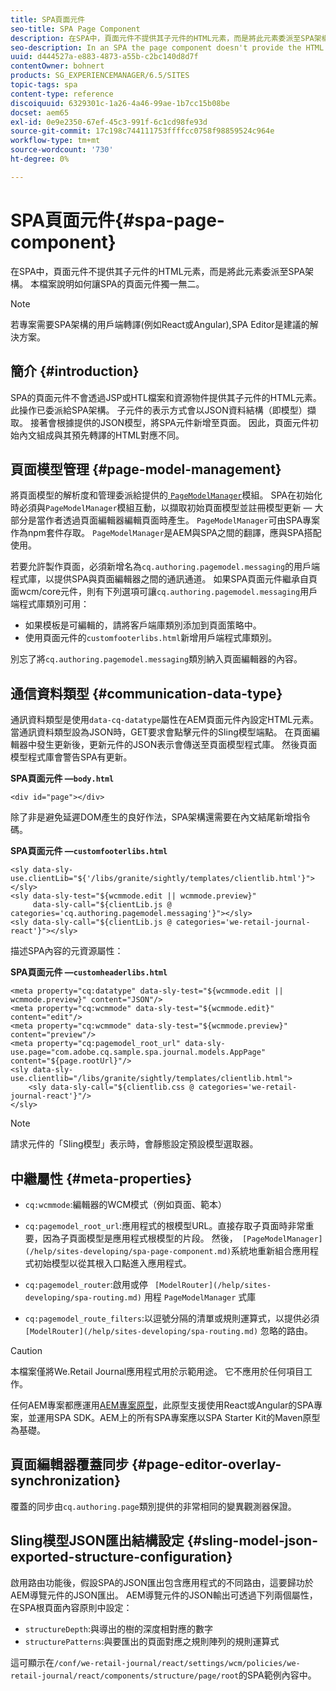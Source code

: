 ```yaml
---
title: SPA頁面元件
seo-title: SPA Page Component
description: 在SPA中，頁面元件不提供其子元件的HTML元素，而是將此元素委派至SPA架構。 本檔案說明如何讓SPA的頁面元件獨一無二。
seo-description: In an SPA the page component doesn't provide the HTML elements of its child components, but instead delegates this to the SPA framework. This document explains how this makes the page component of an SPA unique.
uuid: d444527a-e883-4873-a55b-c2bc140d8d7f
contentOwner: bohnert
products: SG_EXPERIENCEMANAGER/6.5/SITES
topic-tags: spa
content-type: reference
discoiquuid: 6329301c-1a26-4a46-99ae-1b7cc15b08be
docset: aem65
exl-id: 0e9e2350-67ef-45c3-991f-6c1cd98fe93d
source-git-commit: 17c198c744111753ffffcc0758f98859524c964e
workflow-type: tm+mt
source-wordcount: '730'
ht-degree: 0%

---
```


# SPA頁面元件{#spa-page-component}

在SPA中，頁面元件不提供其子元件的HTML元素，而是將此元素委派至SPA架構。 本檔案說明如何讓SPA的頁面元件獨一無二。

>[!NOTE]
>
>若專案需要SPA架構的用戶端轉譯(例如React或Angular),SPA Editor是建議的解決方案。

## 簡介 {#introduction}

SPA的頁面元件不會透過JSP或HTL檔案和資源物件提供其子元件的HTML元素。 此操作已委派給SPA架構。 子元件的表示方式會以JSON資料結構（即模型）擷取。 接著會根據提供的JSON模型，將SPA元件新增至頁面。 因此，頁面元件初始內文組成與其預先轉譯的HTML對應不同。

## 頁面模型管理 {#page-model-management}

將頁面模型的解析度和管理委派給提供的[ `PageModelManager`](/help/sites-developing/spa-blueprint.md#pagemodelmanager)模組。 SPA在初始化時必須與`PageModelManager`模組互動，以擷取初始頁面模型並註冊模型更新 — 大部分是當作者透過頁面編輯器編輯頁面時產生。 `PageModelManager`可由SPA專案作為npm套件存取。 `PageModelManager`是AEM與SPA之間的翻譯，應與SPA搭配使用。

若要允許製作頁面，必須新增名為`cq.authoring.pagemodel.messaging`的用戶端程式庫，以提供SPA與頁面編輯器之間的通訊通道。 如果SPA頁面元件繼承自頁面wcm/core元件，則有下列選項可讓`cq.authoring.pagemodel.messaging`用戶端程式庫類別可用：

* 如果模板是可編輯的，請將客戶端庫類別添加到頁面策略中。
* 使用頁面元件的`customfooterlibs.html`新增用戶端程式庫類別。

別忘了將`cq.authoring.pagemodel.messaging`類別納入頁面編輯器的內容。

## 通信資料類型 {#communication-data-type}

通訊資料類型是使用`data-cq-datatype`屬性在AEM頁面元件內設定HTML元素。 當通訊資料類型設為JSON時，GET要求會點擊元件的Sling模型端點。 在頁面編輯器中發生更新後，更新元件的JSON表示會傳送至頁面模型程式庫。 然後頁面模型程式庫會警告SPA有更新。

**SPA頁面元件 —`body.html`**

```
<div id="page"></div>
```

除了非是避免延遲DOM產生的良好作法，SPA架構還需要在內文結尾新增指令碼。

**SPA頁面元件 —`customfooterlibs.html`**

```
<sly data-sly-use.clientLib="${'/libs/granite/sightly/templates/clientlib.html'}"></sly>
<sly data-sly-test="${wcmmode.edit || wcmmode.preview}"
     data-sly-call="${clientLib.js @ categories='cq.authoring.pagemodel.messaging'}"></sly>
<sly data-sly-call="${clientLib.js @ categories='we-retail-journal-react'}"></sly>
```

描述SPA內容的元資源屬性：

**SPA頁面元件 —`customheaderlibs.html`**

```
<meta property="cq:datatype" data-sly-test="${wcmmode.edit || wcmmode.preview}" content="JSON"/>
<meta property="cq:wcmmode" data-sly-test="${wcmmode.edit}" content="edit"/>
<meta property="cq:wcmmode" data-sly-test="${wcmmode.preview}" content="preview"/>
<meta property="cq:pagemodel_root_url" data-sly-use.page="com.adobe.cq.sample.spa.journal.models.AppPage" content="${page.rootUrl}"/>
<sly data-sly-use.clientlib="/libs/granite/sightly/templates/clientlib.html">
    <sly data-sly-call="${clientlib.css @ categories='we-retail-journal-react'}"/>
</sly>
```

>[!NOTE]
>
>請求元件的「Sling模型」表示時，會靜態設定預設模型選取器。

## 中繼屬性 {#meta-properties}

* `cq:wcmmode`:編輯器的WCM模式（例如頁面、範本）
* `cq:pagemodel_root_url`:應用程式的根模型URL。直接存取子頁面時非常重要，因為子頁面模型是應用程式根模型的片段。 然後，` [PageModelManager](/help/sites-developing/spa-page-component.md)`系統地重新組合應用程式初始模型以從其根入口點進入應用程式。

* `cq:pagemodel_router`:啟用或停 ` [ModelRouter](/help/sites-developing/spa-routing.md)` 用程 `PageModelManager` 式庫

* `cq:pagemodel_route_filters`:以逗號分隔的清單或規則運算式，以提供必須 ` [ModelRouter](/help/sites-developing/spa-routing.md)` 忽略的路由。

>[!CAUTION]
>
>本檔案僅將We.Retail Journal應用程式用於示範用途。 它不應用於任何項目工作。
>
>任何AEM專案都應運用[AEM專案原型](https://experienceleague.adobe.com/docs/experience-manager-core-components/using/developing/archetype/overview.html)，此原型支援使用React或Angular的SPA專案，並運用SPA SDK。AEM上的所有SPA專案應以SPA Starter Kit的Maven原型為基礎。

## 頁面編輯器覆蓋同步 {#page-editor-overlay-synchronization}

覆蓋的同步由`cq.authoring.page`類別提供的非常相同的變異觀測器保證。

## Sling模型JSON匯出結構設定 {#sling-model-json-exported-structure-configuration}

啟用路由功能後，假設SPA的JSON匯出包含應用程式的不同路由，這要歸功於AEM導覽元件的JSON匯出。 AEM導覽元件的JSON輸出可透過下列兩個屬性，在SPA根頁面內容原則中設定：

* `structureDepth`:與導出的樹的深度相對應的數字
* `structurePatterns`:與要匯出的頁面對應之規則陣列的規則運算式

這可顯示在`/conf/we-retail-journal/react/settings/wcm/policies/we-retail-journal/react/components/structure/page/root`的SPA範例內容中。
